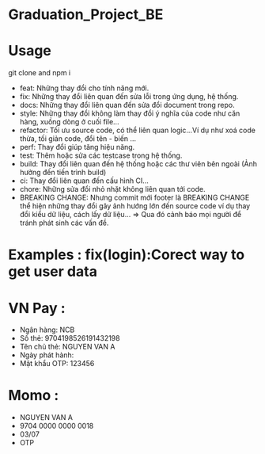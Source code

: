 # Graduation_Project_BE
# Usage 
git clone and npm i

- feat: Những thay đổi cho tính năng mới.
- fix: Những thay đổi liên quan đến sửa lỗi trong ứng dụng, hệ thống.
- docs: Những thay đổi liên quan đến sửa đổi document trong repo.
- style: Những thay đổi không làm thay đổi ý nghĩa của code như căn hàng, xuồng dòng ở cuối file…
- refactor: Tối ưu source code, có thể liên quan logic…Ví dụ như xoá code thừa, tối giản code, đổi tên - biến …
- perf: Thay đổi giúp tăng hiệu năng.
- test: Thêm hoặc sửa các testcase trong hệ thống.
- build: Thay đổi liên quan đến hệ thống hoặc các thư viên bên ngoài (Ảnh hưởng đến tiến trình build)
- ci: Thay đổi liên quan đến cấu hình CI…
- chore: Những sửa đổi nhỏ nhặt không liên quan tới code.
- BREAKING CHANGE: Nhưng commit mới footer là BREAKING CHANGE thể hiện những thay đổi gây ảnh hướng lớn đến source code ví dụ thay đổi kiểu dữ liệu, cách lấy dữ liệu… => Qua đó cảnh báo mọi người để tránh phát sinh các vấn đề.
# Examples : fix(login):Corect way to get user data
# VN Pay : 
- Ngân hàng: NCB
- Số thẻ: 9704198526191432198
- Tên chủ thẻ: NGUYEN VAN A
- Ngày phát hành:   
- Mật khẩu OTP: 123456
# Momo : 
- NGUYEN VAN A
- 9704 0000 0000 0018
- 03/07
- OTP